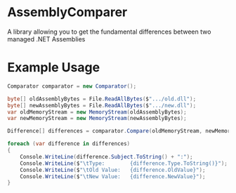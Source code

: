 # AssemblyComparer
A library allowing you to get the fundamental differences between two managed .NET Assemblies

# Example Usage
```cs
Comparator comparator = new Comparator();

byte[] oldAssemblyBytes = File.ReadAllBytes($".../old.dll");
byte[] newAssemblyBytes = File.ReadAllBytes($".../new.dll");
var oldMemoryStream = new MemoryStream(oldAssemblyBytes);
var newMemoryStream = new MemoryStream(newAssemblyBytes);

Difference[] differences = comparator.Compare(oldMemoryStream, newMemoryStream);

foreach (var difference in differences)
{
    Console.WriteLine(difference.Subject.ToString() + ":");
    Console.WriteLine($"\tType:        {difference.Type.ToString()}");
    Console.WriteLine($"\tOld Value:   {difference.OldValue}");
    Console.WriteLine($"\tNew Value:   {difference.NewValue}");
}
```
